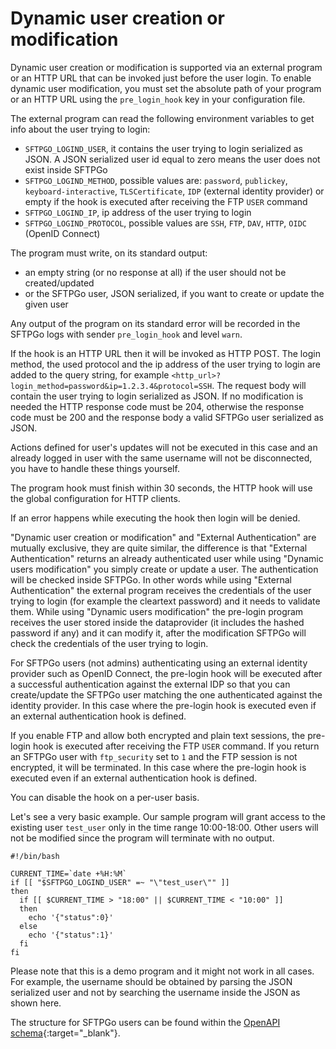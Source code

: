 # Dynamic user creation or modification

Dynamic user creation or modification is supported via an external program or an HTTP URL that can be invoked just before the user login.
To enable dynamic user modification, you must set the absolute path of your program or an HTTP URL using the `pre_login_hook` key in your configuration file.

The external program can read the following environment variables to get info about the user trying to login:

- `SFTPGO_LOGIND_USER`, it contains the user trying to login serialized as JSON. A JSON serialized user id equal to zero means the user does not exist inside SFTPGo
- `SFTPGO_LOGIND_METHOD`, possible values are: `password`, `publickey`, `keyboard-interactive`, `TLSCertificate`, `IDP` (external identity provider) or empty if the hook is executed after receiving the FTP `USER` command
- `SFTPGO_LOGIND_IP`, ip address of the user trying to login
- `SFTPGO_LOGIND_PROTOCOL`, possible values are `SSH`, `FTP`, `DAV`, `HTTP`, `OIDC` (OpenID Connect)

The program must write, on its standard output:

- an empty string (or no response at all) if the user should not be created/updated
- or the SFTPGo user, JSON serialized, if you want to create or update the given user

Any output of the program on its standard error will be recorded in the SFTPGo logs with sender `pre_login_hook` and level `warn`.

If the hook is an HTTP URL then it will be invoked as HTTP POST. The login method, the used protocol and the ip address of the user trying to login are added to the query string, for example `<http_url>?login_method=password&ip=1.2.3.4&protocol=SSH`.
The request body will contain the user trying to login serialized as JSON. If no modification is needed the HTTP response code must be 204, otherwise the response code must be 200 and the response body a valid SFTPGo user serialized as JSON.

Actions defined for user's updates will not be executed in this case and an already logged in user with the same username will not be disconnected, you have to handle these things yourself.

The program hook must finish within 30 seconds, the HTTP hook will use the global configuration for HTTP clients.

If an error happens while executing the hook then login will be denied.

"Dynamic user creation or modification" and "External Authentication" are mutually exclusive, they are quite similar, the difference is that "External Authentication" returns an already authenticated user while using "Dynamic users modification" you simply create or update a user. The authentication will be checked inside SFTPGo.
In other words while using "External Authentication" the external program receives the credentials of the user trying to login (for example the cleartext password) and it needs to validate them. While using "Dynamic users modification" the pre-login program receives the user stored inside the dataprovider (it includes the hashed password if any) and it can modify it, after the modification SFTPGo will check the credentials of the user trying to login.

For SFTPGo users (not admins) authenticating using an external identity provider such as OpenID Connect, the pre-login hook will be executed after a successful authentication against the external IDP so that you can create/update the SFTPGo user matching the one authenticated against the identity provider. In this case where the pre-login hook is executed even if an external authentication hook is defined.

If you enable FTP and allow both encrypted and plain text sessions, the pre-login hook is executed after receiving the FTP `USER` command. If you return an SFTPGo user with `ftp_security` set to `1` and the FTP session is not encrypted, it will be terminated. In this case where the pre-login hook is executed even if an external authentication hook is defined.

You can disable the hook on a per-user basis.

Let's see a very basic example. Our sample program will grant access to the existing user `test_user` only in the time range 10:00-18:00. Other users will not be modified since the program will terminate with no output.

```shell
#!/bin/bash

CURRENT_TIME=`date +%H:%M`
if [[ "$SFTPGO_LOGIND_USER" =~ "\"test_user\"" ]]
then
  if [[ $CURRENT_TIME > "18:00" || $CURRENT_TIME < "10:00" ]]
  then
    echo '{"status":0}'
  else
    echo '{"status":1}'
  fi
fi
```

Please note that this is a demo program and it might not work in all cases. For example, the username should be obtained by parsing the JSON serialized user and not by searching the username inside the JSON as shown here.

The structure for SFTPGo users can be found within the [OpenAPI schema](https://github.com/drakkan/sftpgo/blob/2.6.x/openapi/openapi.yaml){:target="_blank"}.
